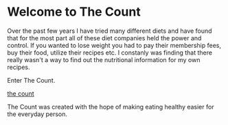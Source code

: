 # Welcome to The Count

Over the past few years I have tried many different diets and have found that for the most part all of these diet companies held the power and control. If you wanted to lose weight you had to pay their membership fees, buy their food, utilize their recipes etc. I constanly was finding that there really wasn't a way to find out the nutritional information for my own recipes. 

Enter The Count. 

[the count](https://www.google.com/url?sa=i&rct=j&q=&esrc=s&source=images&cd=&ved=0ahUKEwjMnNSqhffSAhUIwlQKHcn0BCgQjRwIBw&url=http%3A%2F%2Fmuppet.wikia.com%2Fwiki%2FCount_von_Count&psig=AFQjCNHiA1tzV0ev03k9ZwglbzONDHXRgg&ust=1490716359759679)

The Count was created with the hope of making eating healthy easier for the everyday person. 



